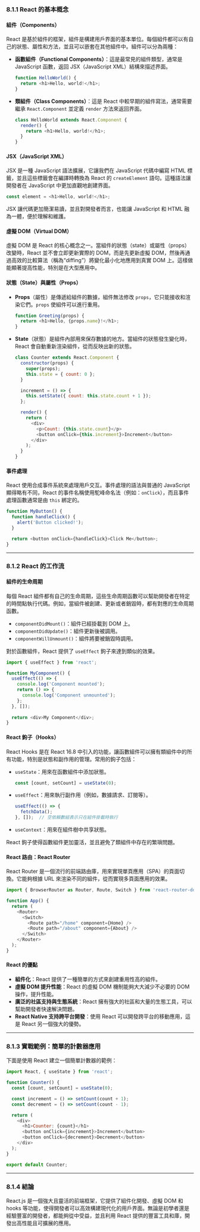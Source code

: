 

### **8.1.1 React 的基本概念**

#### **組件（Components）**

React 是基於組件的框架，組件是構建用戶界面的基本單位。每個組件都可以有自己的狀態、屬性和方法，並且可以嵌套在其他組件中。組件可以分為兩種：

- **函數組件（Functional Components）**：這是最常見的組件類型，通常是 JavaScript 函數，返回 JSX（JavaScript XML）結構來描述界面。
  
  ```javascript
  function HelloWorld() {
    return <h1>Hello, world!</h1>;
  }
  ```

- **類組件（Class Components）**：這是 React 中較早期的組件寫法，通常需要繼承 `React.Component` 並定義 `render` 方法來返回界面。

  ```javascript
  class HelloWorld extends React.Component {
    render() {
      return <h1>Hello, world!</h1>;
    }
  }
  ```

#### **JSX（JavaScript XML）**

JSX 是一種 JavaScript 語法擴展，它讓我們在 JavaScript 代碼中編寫 HTML 標籤，並且這些標籤會在編譯時轉換為 React 的 `createElement` 語句。這種語法讓開發者在 JavaScript 中更加直觀地創建界面。

```javascript
const element = <h1>Hello, world!</h1>;
```

JSX 讓代碼更加簡潔易讀，並且對開發者而言，也能讓 JavaScript 和 HTML 融為一體，便於理解和維護。

#### **虛擬 DOM（Virtual DOM）**

虛擬 DOM 是 React 的核心概念之一。當組件的狀態（state）或屬性（props）改變時，React 並不會立即更新實際的 DOM，而是先更新虛擬 DOM，然後再通過高效的比較算法（稱為“diffing”）將變化最小化地應用到真實 DOM 上。這樣做能顯著提高性能，特別是在大型應用中。

#### **狀態（State）與屬性（Props）**

- **Props**（屬性）是傳遞給組件的數據，組件無法修改 `props`，它只能接收和渲染它們。`props` 使組件可以進行重用。
  
  ```javascript
  function Greeting(props) {
    return <h1>Hello, {props.name}!</h1>;
  }
  ```

- **State**（狀態）是組件內部用來保存數據的地方。當組件的狀態發生變化時，React 會自動重新渲染組件，從而反映出新的狀態。

  ```javascript
  class Counter extends React.Component {
    constructor(props) {
      super(props);
      this.state = { count: 0 };
    }

    increment = () => {
      this.setState({ count: this.state.count + 1 });
    };

    render() {
      return (
        <div>
          <p>Count: {this.state.count}</p>
          <button onClick={this.increment}>Increment</button>
        </div>
      );
    }
  }
  ```

#### **事件處理**

React 使用合成事件系統來處理用戶交互。事件處理的語法與普通的 JavaScript 顯得略有不同，React 的事件名稱使用駝峰命名法（例如：`onClick`），而且事件處理函數通常是由 `this` 綁定的。

```javascript
function MyButton() {
  function handleClick() {
    alert('Button clicked!');
  }

  return <button onClick={handleClick}>Click Me</button>;
}
```

---

### **8.1.2 React 的工作流**

#### **組件的生命周期**

每個 React 組件都有自己的生命周期，這些生命周期函數可以幫助開發者在特定的時間點執行代碼。例如，當組件被創建、更新或者銷毀時，都有對應的生命周期函數。

- `componentDidMount()`：組件已經掛載到 DOM 上。
- `componentDidUpdate()`：組件更新後被調用。
- `componentWillUnmount()`：組件將要被銷毀時調用。

對於函數組件，React 提供了 `useEffect` 鉤子來達到類似的效果。

```javascript
import { useEffect } from 'react';

function MyComponent() {
  useEffect(() => {
    console.log('Component mounted');
    return () => {
      console.log('Component unmounted');
    };
  }, []);
  
  return <div>My Component</div>;
}
```

#### **React 鉤子（Hooks）**

React Hooks 是在 React 16.8 中引入的功能，讓函數組件可以擁有類組件中的所有功能，特別是狀態和副作用的管理。常用的鉤子包括：

- `useState`：用來在函數組件中添加狀態。
  
  ```javascript
  const [count, setCount] = useState(0);
  ```

- `useEffect`：用來執行副作用（例如，數據請求、訂閱等）。
  
  ```javascript
  useEffect(() => {
    fetchData();
  }, []);  // 空依賴數組表示只在組件掛載時執行
  ```

- `useContext`：用來在組件樹中共享狀態。

React 鉤子使得函數組件更加靈活，並且避免了類組件中存在的繁瑣問題。

#### **React 路由：React Router**

React Router 是一個流行的前端路由庫，用來實現單頁應用（SPA）的頁面切換。它能夠根據 URL 來渲染不同的組件，從而實現多頁面應用的效果。

```javascript
import { BrowserRouter as Router, Route, Switch } from 'react-router-dom';

function App() {
  return (
    <Router>
      <Switch>
        <Route path="/home" component={Home} />
        <Route path="/about" component={About} />
      </Switch>
    </Router>
  );
}
```

#### **React 的優點**

- **組件化**：React 提供了一種簡單的方式來創建重用性高的組件。
- **虛擬 DOM 提升性能**：React 的虛擬 DOM 機制能夠大大減少不必要的 DOM 操作，提升性能。
- **廣泛的社區支持與生態系統**：React 擁有強大的社區和大量的生態工具，可以幫助開發者快速解決問題。
- **React Native 支持跨平台開發**：使用 React 可以開發跨平台的移動應用，這是 React 另一個強大的優勢。

---

### **8.1.3 實戰範例：簡單的計數器應用**

下面是使用 React 建立一個簡單計數器的範例：

```javascript
import React, { useState } from 'react';

function Counter() {
  const [count, setCount] = useState(0);

  const increment = () => setCount(count + 1);
  const decrement = () => setCount(count - 1);

  return (
    <div>
      <h1>Counter: {count}</h1>
      <button onClick={increment}>Increment</button>
      <button onClick={decrement}>Decrement</button>
    </div>
  );
}

export default Counter;
```

---

### **8.1.4 結論**

React.js 是一個強大且靈活的前端框架，它提供了組件化開發、虛擬 DOM 和 hooks 等功能，使得開發者可以高效構建現代化的用戶界面。無論是初學者還是經驗豐富的開發者，都能夠從中受益，並且利用 React 提供的豐富工具和庫，開發出高性能且可擴展的應用。